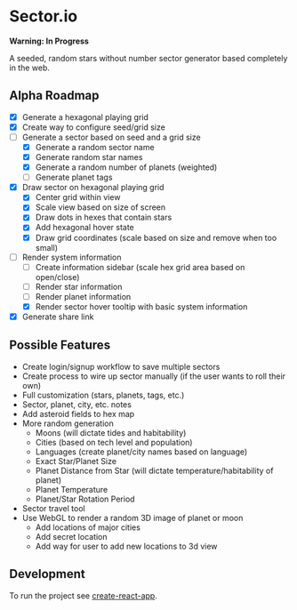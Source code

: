# Sector.io

**Warning: In Progress**

A seeded, random stars without number sector generator based completely in the web.

## Alpha Roadmap
* [x] Generate a hexagonal playing grid
* [x] Create way to configure seed/grid size
* [ ] Generate a sector based on seed and a grid size
  * [x] Generate a random sector name
  * [x] Generate random star names
  * [x] Generate a random number of planets (weighted)
  * [ ] Generate planet tags
* [x] Draw sector on hexagonal playing grid
  * [x] Center grid within view
  * [x] Scale view based on size of screen
  * [x] Draw dots in hexes that contain stars
  * [x] Add hexagonal hover state
  * [x] Draw grid coordinates (scale based on size and remove when too small)
* [ ] Render system information
  * [ ] Create information sidebar (scale hex grid area based on open/close)
  * [ ] Render star information
  * [ ] Render planet information
  * [x] Render sector hover tooltip with basic system information
* [x] Generate share link

## Possible Features
* Create login/signup workflow to save multiple sectors
* Create process to wire up sector manually (if the user wants to roll their own)
* Full customization (stars, planets, tags, etc.)
* Sector, planet, city, etc. notes
* Add asteroid fields to hex map
* More random generation
  * Moons (will dictate tides and habitability)
  * Cities (based on tech level and population)
  * Languages (create planet/city names based on language)
  * Exact Star/Planet Size
  * Planet Distance from Star (will dictate temperature/habitability of planet)
  * Planet Temperature
  * Planet/Star Rotation Period
* Sector travel tool
* Use WebGL to render a random 3D image of planet or moon
  * Add locations of major cities
  * Add secret location
  * Add way for user to add new locations to 3d view


## Development

To run the project see [create-react-app](https://github.com/facebookincubator/create-react-app).